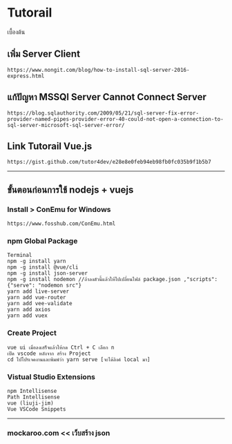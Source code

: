 # Tutorail
เบื้องต้น

## เพิ่ม Server Client
````
https://www.nongit.com/blog/how-to-install-sql-server-2016-express.html
````

## แก้ปัญหา MSSQl Server Cannot Connect Server
````
https://blog.sqlauthority.com/2009/05/21/sql-server-fix-error-provider-named-pipes-provider-error-40-could-not-open-a-connection-to-sql-server-microsoft-sql-server-error/
````

## Link Tutorail Vue.js
````
https://gist.github.com/tutor4dev/e28e8e0feb94eb98fb0fc035b9f1b5b7
````

---------------------------------------------------------------------------------------------------------
## ขั้นตอนก่อนการใช้ nodejs + vuejs
### Install > ConEmu for Windows
````
https://www.fosshub.com/ConEmu.html
````

### npm Global Package
````
Terminal
npm -g install yarn
npm -g install @vue/cli
npm -g install json-server
npm -g install nodemon //ถ้าลงตัวนี้แล้วให้ไปเปลี่ยนไฟล์ package.json ,"scripts":{"serve": "nodemon src"}
yarn add live-server
yarn add vue-router
yarn add vee-validate
yarn add axios
yarn add vuex
````

### Create Project
````
vue ui เมื่อลงเสร็จแล้วให้กด Ctrl + C เลือก n
เปิด vscode หลังจาก สร้าง Project
cd ไปโปรเจคงานและพิมพ์ว่า yarn serve [จะได้ลิงค์ local มา]
````

### Vistual Studio Extensions
````
npm Intellisense
Path Intellisense
vue (liuji-jim)
Vue VSCode Snippets
````
---------------------------------------------------------------------------------------------------------
### mockaroo.com << เว็บสร้าง json

